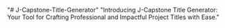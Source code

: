 "# J-Capstone-Title-Generator" 
"Introducing J-Capstone Title Generator: Your Tool for Crafting Professional and Impactful Project Titles with Ease."
